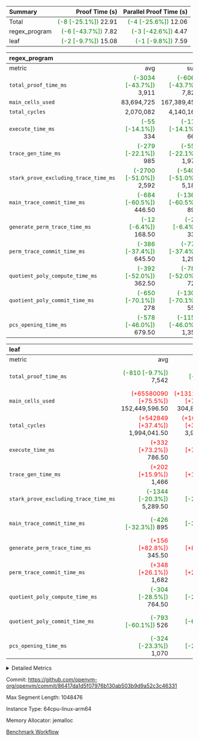 | Summary | Proof Time (s) | Parallel Proof Time (s) |
|:---|---:|---:|
| Total | <span style='color: green'>(-8 [-25.1%])</span> 22.91 | <span style='color: green'>(-4 [-25.6%])</span> 12.06 |
| regex_program | <span style='color: green'>(-6 [-43.7%])</span> 7.82 | <span style='color: green'>(-3 [-42.6%])</span> 4.47 |
| leaf | <span style='color: green'>(-2 [-9.7%])</span> 15.08 | <span style='color: green'>(-1 [-9.8%])</span> 7.59 |


| regex_program |||||
|:---|---:|---:|---:|---:|
|metric|avg|sum|max|min|
| `total_proof_time_ms ` | <span style='color: green'>(-3034 [-43.7%])</span> 3,911 | <span style='color: green'>(-6069 [-43.7%])</span> 7,822 | <span style='color: green'>(-3324 [-42.6%])</span> 4,474 | <span style='color: green'>(-2745 [-45.1%])</span> 3,348 |
| `main_cells_used     ` |  83,694,725 |  167,389,450 |  93,699,990 |  73,689,460 |
| `total_cycles        ` |  2,070,082 |  4,140,164 |  2,225,434 |  1,914,730 |
| `execute_time_ms     ` | <span style='color: green'>(-55 [-14.1%])</span> 334 | <span style='color: green'>(-110 [-14.1%])</span> 668 | <span style='color: green'>(-101 [-21.4%])</span> 371 | <span style='color: green'>(-9 [-2.9%])</span> 297 |
| `trace_gen_time_ms   ` | <span style='color: green'>(-279 [-22.1%])</span> 985 | <span style='color: green'>(-558 [-22.1%])</span> 1,970 | <span style='color: green'>(-132 [-10.2%])</span> 1,164 | <span style='color: green'>(-426 [-34.6%])</span> 806 |
| `stark_prove_excluding_trace_time_ms` | <span style='color: green'>(-2700 [-51.0%])</span> 2,592 | <span style='color: green'>(-5401 [-51.0%])</span> 5,184 | <span style='color: green'>(-3091 [-51.3%])</span> 2,939 | <span style='color: green'>(-2310 [-50.7%])</span> 2,245 |
| `main_trace_commit_time_ms` | <span style='color: green'>(-684 [-60.5%])</span> 446.50 | <span style='color: green'>(-1368 [-60.5%])</span> 893 | <span style='color: green'>(-782 [-59.8%])</span> 525 | <span style='color: green'>(-586 [-61.4%])</span> 368 |
| `generate_perm_trace_time_ms` | <span style='color: green'>(-12 [-6.4%])</span> 168.50 | <span style='color: green'>(-23 [-6.4%])</span> 337 | <span style='color: green'>(-5 [-2.6%])</span> 187 | <span style='color: green'>(-18 [-10.7%])</span> 150 |
| `perm_trace_commit_time_ms` | <span style='color: green'>(-386 [-37.4%])</span> 645.50 | <span style='color: green'>(-771 [-37.4%])</span> 1,291 | <span style='color: green'>(-436 [-36.9%])</span> 747 | <span style='color: green'>(-335 [-38.1%])</span> 544 |
| `quotient_poly_compute_time_ms` | <span style='color: green'>(-392 [-52.0%])</span> 362.50 | <span style='color: green'>(-784 [-52.0%])</span> 725 | <span style='color: green'>(-465 [-52.7%])</span> 418 | <span style='color: green'>(-319 [-51.0%])</span> 307 |
| `quotient_poly_commit_time_ms` | <span style='color: green'>(-650 [-70.1%])</span> 278 | <span style='color: green'>(-1301 [-70.1%])</span> 556 | <span style='color: green'>(-760 [-70.2%])</span> 322 | <span style='color: green'>(-541 [-69.8%])</span> 234 |
| `pcs_opening_time_ms ` | <span style='color: green'>(-578 [-46.0%])</span> 679.50 | <span style='color: green'>(-1157 [-46.0%])</span> 1,359 | <span style='color: green'>(-646 [-47.0%])</span> 728 | <span style='color: green'>(-511 [-44.7%])</span> 631 |

| leaf |||||
|:---|---:|---:|---:|---:|
|metric|avg|sum|max|min|
| `total_proof_time_ms ` | <span style='color: green'>(-810 [-9.7%])</span> 7,542 | <span style='color: green'>(-1621 [-9.7%])</span> 15,084 | <span style='color: green'>(-820 [-9.8%])</span> 7,589 | <span style='color: green'>(-801 [-9.7%])</span> 7,495 |
| `main_cells_used     ` | <span style='color: red'>(+65580090 [+75.5%])</span> 152,449,596.50 | <span style='color: red'>(+131160180 [+75.5%])</span> 304,899,193 | <span style='color: red'>(+66779917 [+75.8%])</span> 154,910,015 | <span style='color: red'>(+64380263 [+75.2%])</span> 149,989,178 |
| `total_cycles        ` | <span style='color: red'>(+542849 [+37.4%])</span> 1,994,041.50 | <span style='color: red'>(+1085698 [+37.4%])</span> 3,988,083 | <span style='color: red'>(+548928 [+37.2%])</span> 2,024,871 | <span style='color: red'>(+536770 [+37.6%])</span> 1,963,212 |
| `execute_time_ms     ` | <span style='color: red'>(+332 [+73.2%])</span> 786.50 | <span style='color: red'>(+665 [+73.2%])</span> 1,573 | <span style='color: red'>(+299 [+60.2%])</span> 796 | <span style='color: red'>(+366 [+89.1%])</span> 777 |
| `trace_gen_time_ms   ` | <span style='color: red'>(+202 [+15.9%])</span> 1,466 | <span style='color: red'>(+403 [+15.9%])</span> 2,932 | <span style='color: red'>(+119 [+8.8%])</span> 1,467 | <span style='color: red'>(+284 [+24.0%])</span> 1,465 |
| `stark_prove_excluding_trace_time_ms` | <span style='color: green'>(-1344 [-20.3%])</span> 5,289.50 | <span style='color: green'>(-2689 [-20.3%])</span> 10,579 | <span style='color: green'>(-1322 [-19.9%])</span> 5,328 | <span style='color: green'>(-1367 [-20.7%])</span> 5,251 |
| `main_trace_commit_time_ms` | <span style='color: green'>(-426 [-32.3%])</span> 895 | <span style='color: green'>(-853 [-32.3%])</span> 1,790 | <span style='color: green'>(-427 [-32.3%])</span> 895 | <span style='color: green'>(-426 [-32.2%])</span> 895 |
| `generate_perm_trace_time_ms` | <span style='color: red'>(+156 [+82.8%])</span> 345.50 | <span style='color: red'>(+313 [+82.8%])</span> 691 | <span style='color: red'>(+166 [+87.4%])</span> 356 | <span style='color: red'>(+147 [+78.2%])</span> 335 |
| `perm_trace_commit_time_ms` | <span style='color: red'>(+348 [+26.1%])</span> 1,682 | <span style='color: red'>(+697 [+26.1%])</span> 3,364 | <span style='color: red'>(+367 [+27.4%])</span> 1,704 | <span style='color: red'>(+330 [+24.8%])</span> 1,660 |
| `quotient_poly_compute_time_ms` | <span style='color: green'>(-304 [-28.5%])</span> 764.50 | <span style='color: green'>(-609 [-28.5%])</span> 1,529 | <span style='color: green'>(-311 [-28.9%])</span> 765 | <span style='color: green'>(-298 [-28.1%])</span> 764 |
| `quotient_poly_commit_time_ms` | <span style='color: green'>(-793 [-60.1%])</span> 526 | <span style='color: green'>(-1586 [-60.1%])</span> 1,052 | <span style='color: green'>(-796 [-60.1%])</span> 528 | <span style='color: green'>(-790 [-60.1%])</span> 524 |
| `pcs_opening_time_ms ` | <span style='color: green'>(-324 [-23.3%])</span> 1,070 | <span style='color: green'>(-649 [-23.3%])</span> 2,140 | <span style='color: green'>(-330 [-23.5%])</span> 1,072 | <span style='color: green'>(-319 [-23.0%])</span> 1,068 |



<details>
<summary>Detailed Metrics</summary>

| group | num_segments | keygen_time_ms | commit_exe_time_ms |
| --- | --- | --- | --- |
| regex_program | 2 | 439 | 19 | 

| group | air_name | quotient_deg | interactions | constraints |
| --- | --- | --- | --- | --- |
| leaf | AccessAdapterAir<2> | 2 | 5 | 12 | 
| leaf | AccessAdapterAir<4> | 2 | 5 | 12 | 
| leaf | AccessAdapterAir<8> | 2 | 5 | 12 | 
| leaf | FriReducedOpeningAir | 2 | 39 | 70 | 
| leaf | JalRangeCheckAir | 2 | 9 | 14 | 
| leaf | NativePoseidon2Air<BabyBearParameters>, 1> | 2 | 136 | 571 | 
| leaf | PhantomAir | 2 | 3 | 5 | 
| leaf | ProgramAir | 1 | 1 | 4 | 
| leaf | VariableRangeCheckerAir | 1 | 1 | 4 | 
| leaf | VmAirWrapper<AluNativeAdapterAir, FieldArithmeticCoreAir> | 2 | 15 | 27 | 
| leaf | VmAirWrapper<BranchNativeAdapterAir, BranchEqualCoreAir<1> | 2 | 11 | 25 | 
| leaf | VmAirWrapper<NativeAdapterAir<2, 0>, PublicValuesCoreAir> | 2 | 11 | 30 | 
| leaf | VmAirWrapper<NativeLoadStoreAdapterAir<1>, NativeLoadStoreCoreAir<1> | 2 | 15 | 20 | 
| leaf | VmAirWrapper<NativeLoadStoreAdapterAir<4>, NativeLoadStoreCoreAir<4> | 2 | 15 | 20 | 
| leaf | VmAirWrapper<NativeVectorizedAdapterAir<4>, FieldExtensionCoreAir> | 2 | 15 | 27 | 
| leaf | VmConnectorAir | 2 | 5 | 10 | 
| leaf | VolatileBoundaryAir | 2 | 4 | 17 | 
| regex_program | AccessAdapterAir<16> | 2 | 5 | 12 | 
| regex_program | AccessAdapterAir<2> | 2 | 5 | 12 | 
| regex_program | AccessAdapterAir<32> | 2 | 5 | 12 | 
| regex_program | AccessAdapterAir<4> | 2 | 5 | 12 | 
| regex_program | AccessAdapterAir<64> | 2 | 5 | 12 | 
| regex_program | AccessAdapterAir<8> | 2 | 5 | 12 | 
| regex_program | BitwiseOperationLookupAir<8> | 2 | 2 | 4 | 
| regex_program | KeccakVmAir | 2 | 321 | 4,511 | 
| regex_program | MemoryMerkleAir<8> | 2 | 4 | 39 | 
| regex_program | PersistentBoundaryAir<8> | 2 | 3 | 6 | 
| regex_program | PhantomAir | 2 | 3 | 5 | 
| regex_program | Poseidon2PeripheryAir<BabyBearParameters>, 1> | 2 | 1 | 286 | 
| regex_program | ProgramAir | 1 | 1 | 4 | 
| regex_program | RangeTupleCheckerAir<2> | 1 | 1 | 4 | 
| regex_program | Rv32HintStoreAir | 2 | 18 | 28 | 
| regex_program | VariableRangeCheckerAir | 1 | 1 | 4 | 
| regex_program | VmAirWrapper<Rv32BaseAluAdapterAir, BaseAluCoreAir<4, 8> | 2 | 20 | 37 | 
| regex_program | VmAirWrapper<Rv32BaseAluAdapterAir, LessThanCoreAir<4, 8> | 2 | 18 | 40 | 
| regex_program | VmAirWrapper<Rv32BaseAluAdapterAir, ShiftCoreAir<4, 8> | 2 | 24 | 91 | 
| regex_program | VmAirWrapper<Rv32BranchAdapterAir, BranchEqualCoreAir<4> | 2 | 11 | 20 | 
| regex_program | VmAirWrapper<Rv32BranchAdapterAir, BranchLessThanCoreAir<4, 8> | 2 | 13 | 35 | 
| regex_program | VmAirWrapper<Rv32CondRdWriteAdapterAir, Rv32JalLuiCoreAir> | 2 | 10 | 18 | 
| regex_program | VmAirWrapper<Rv32JalrAdapterAir, Rv32JalrCoreAir> | 2 | 16 | 20 | 
| regex_program | VmAirWrapper<Rv32LoadStoreAdapterAir, LoadSignExtendCoreAir<4, 8> | 2 | 18 | 33 | 
| regex_program | VmAirWrapper<Rv32LoadStoreAdapterAir, LoadStoreCoreAir<4> | 2 | 17 | 40 | 
| regex_program | VmAirWrapper<Rv32MultAdapterAir, DivRemCoreAir<4, 8> | 2 | 25 | 84 | 
| regex_program | VmAirWrapper<Rv32MultAdapterAir, MulHCoreAir<4, 8> | 2 | 24 | 31 | 
| regex_program | VmAirWrapper<Rv32MultAdapterAir, MultiplicationCoreAir<4, 8> | 2 | 19 | 19 | 
| regex_program | VmAirWrapper<Rv32RdWriteAdapterAir, Rv32AuipcCoreAir> | 2 | 12 | 14 | 
| regex_program | VmConnectorAir | 2 | 5 | 10 | 

| group | air_name | idx | rows | prep_cols | perm_cols | main_cols | cells |
| --- | --- | --- | --- | --- | --- | --- | --- |
| leaf | AccessAdapterAir<2> | 0 | 1,048,576 |  | 16 | 11 | 28,311,552 | 
| leaf | AccessAdapterAir<2> | 1 | 1,048,576 |  | 16 | 11 | 28,311,552 | 
| leaf | AccessAdapterAir<4> | 0 | 524,288 |  | 16 | 13 | 15,204,352 | 
| leaf | AccessAdapterAir<4> | 1 | 524,288 |  | 16 | 13 | 15,204,352 | 
| leaf | AccessAdapterAir<8> | 0 | 16,384 |  | 16 | 17 | 540,672 | 
| leaf | AccessAdapterAir<8> | 1 | 16,384 |  | 16 | 17 | 540,672 | 
| leaf | FriReducedOpeningAir | 0 | 2,097,152 |  | 84 | 27 | 232,783,872 | 
| leaf | FriReducedOpeningAir | 1 | 2,097,152 |  | 84 | 27 | 232,783,872 | 
| leaf | JalRangeCheckAir | 0 | 65,536 |  | 28 | 12 | 2,621,440 | 
| leaf | JalRangeCheckAir | 1 | 65,536 |  | 28 | 12 | 2,621,440 | 
| leaf | NativePoseidon2Air<BabyBearParameters>, 1> | 0 | 131,072 |  | 312 | 399 | 93,192,192 | 
| leaf | NativePoseidon2Air<BabyBearParameters>, 1> | 1 | 131,072 |  | 312 | 399 | 93,192,192 | 
| leaf | PhantomAir | 0 | 32,768 |  | 12 | 6 | 589,824 | 
| leaf | PhantomAir | 1 | 32,768 |  | 12 | 6 | 589,824 | 
| leaf | ProgramAir | 0 | 262,144 |  | 8 | 10 | 4,718,592 | 
| leaf | ProgramAir | 1 | 262,144 |  | 8 | 10 | 4,718,592 | 
| leaf | VariableRangeCheckerAir | 0 | 262,144 | 2 | 8 | 1 | 2,359,296 | 
| leaf | VariableRangeCheckerAir | 1 | 262,144 | 2 | 8 | 1 | 2,359,296 | 
| leaf | VmAirWrapper<AluNativeAdapterAir, FieldArithmeticCoreAir> | 0 | 1,048,576 |  | 36 | 29 | 68,157,440 | 
| leaf | VmAirWrapper<AluNativeAdapterAir, FieldArithmeticCoreAir> | 1 | 1,048,576 |  | 36 | 29 | 68,157,440 | 
| leaf | VmAirWrapper<BranchNativeAdapterAir, BranchEqualCoreAir<1> | 0 | 262,144 |  | 28 | 23 | 13,369,344 | 
| leaf | VmAirWrapper<BranchNativeAdapterAir, BranchEqualCoreAir<1> | 1 | 262,144 |  | 28 | 23 | 13,369,344 | 
| leaf | VmAirWrapper<NativeAdapterAir<2, 0>, PublicValuesCoreAir> | 0 | 64 |  | 28 | 27 | 3,520 | 
| leaf | VmAirWrapper<NativeAdapterAir<2, 0>, PublicValuesCoreAir> | 1 | 64 |  | 28 | 27 | 3,520 | 
| leaf | VmAirWrapper<NativeLoadStoreAdapterAir<1>, NativeLoadStoreCoreAir<1> | 0 | 524,288 |  | 40 | 21 | 31,981,568 | 
| leaf | VmAirWrapper<NativeLoadStoreAdapterAir<1>, NativeLoadStoreCoreAir<1> | 1 | 524,288 |  | 40 | 21 | 31,981,568 | 
| leaf | VmAirWrapper<NativeLoadStoreAdapterAir<4>, NativeLoadStoreCoreAir<4> | 0 | 131,072 |  | 40 | 27 | 8,781,824 | 
| leaf | VmAirWrapper<NativeLoadStoreAdapterAir<4>, NativeLoadStoreCoreAir<4> | 1 | 131,072 |  | 40 | 27 | 8,781,824 | 
| leaf | VmAirWrapper<NativeVectorizedAdapterAir<4>, FieldExtensionCoreAir> | 0 | 262,144 |  | 36 | 38 | 19,398,656 | 
| leaf | VmAirWrapper<NativeVectorizedAdapterAir<4>, FieldExtensionCoreAir> | 1 | 262,144 |  | 36 | 38 | 19,398,656 | 
| leaf | VmConnectorAir | 0 | 2 | 1 | 16 | 5 | 42 | 
| leaf | VmConnectorAir | 1 | 2 | 1 | 16 | 5 | 42 | 
| leaf | VolatileBoundaryAir | 0 | 524,288 |  | 12 | 11 | 12,058,624 | 
| leaf | VolatileBoundaryAir | 1 | 524,288 |  | 12 | 11 | 12,058,624 | 

| group | air_name | segment | rows | prep_cols | perm_cols | main_cols | cells |
| --- | --- | --- | --- | --- | --- | --- | --- |
| regex_program | AccessAdapterAir<2> | 1 | 64 |  | 16 | 11 | 1,728 | 
| regex_program | AccessAdapterAir<4> | 1 | 32 |  | 16 | 13 | 928 | 
| regex_program | AccessAdapterAir<8> | 0 | 131,072 |  | 16 | 17 | 4,325,376 | 
| regex_program | AccessAdapterAir<8> | 1 | 2,048 |  | 16 | 17 | 67,584 | 
| regex_program | BitwiseOperationLookupAir<8> | 0 | 65,536 | 3 | 8 | 2 | 655,360 | 
| regex_program | BitwiseOperationLookupAir<8> | 1 | 65,536 | 3 | 8 | 2 | 655,360 | 
| regex_program | KeccakVmAir | 0 | 1 |  | 1,056 | 3,163 | 4,219 | 
| regex_program | KeccakVmAir | 1 | 32 |  | 1,056 | 3,163 | 135,008 | 
| regex_program | MemoryMerkleAir<8> | 0 | 131,072 |  | 16 | 32 | 6,291,456 | 
| regex_program | MemoryMerkleAir<8> | 1 | 4,096 |  | 16 | 32 | 196,608 | 
| regex_program | PersistentBoundaryAir<8> | 0 | 131,072 |  | 12 | 20 | 4,194,304 | 
| regex_program | PersistentBoundaryAir<8> | 1 | 2,048 |  | 12 | 20 | 65,536 | 
| regex_program | PhantomAir | 0 | 1 |  | 12 | 6 | 18 | 
| regex_program | PhantomAir | 1 | 1 |  | 12 | 6 | 18 | 
| regex_program | Poseidon2PeripheryAir<BabyBearParameters>, 1> | 0 | 16,384 |  | 8 | 300 | 5,046,272 | 
| regex_program | Poseidon2PeripheryAir<BabyBearParameters>, 1> | 1 | 2,048 |  | 8 | 300 | 630,784 | 
| regex_program | ProgramAir | 0 | 131,072 |  | 8 | 10 | 2,359,296 | 
| regex_program | ProgramAir | 1 | 131,072 |  | 8 | 10 | 2,359,296 | 
| regex_program | RangeTupleCheckerAir<2> | 0 | 524,288 | 2 | 8 | 1 | 4,718,592 | 
| regex_program | RangeTupleCheckerAir<2> | 1 | 524,288 | 2 | 8 | 1 | 4,718,592 | 
| regex_program | Rv32HintStoreAir | 0 | 16,384 |  | 44 | 32 | 1,245,184 | 
| regex_program | VariableRangeCheckerAir | 0 | 262,144 | 2 | 8 | 1 | 2,359,296 | 
| regex_program | VariableRangeCheckerAir | 1 | 262,144 | 2 | 8 | 1 | 2,359,296 | 
| regex_program | VmAirWrapper<Rv32BaseAluAdapterAir, BaseAluCoreAir<4, 8> | 0 | 1,048,576 |  | 52 | 36 | 92,274,688 | 
| regex_program | VmAirWrapper<Rv32BaseAluAdapterAir, BaseAluCoreAir<4, 8> | 1 | 524,288 |  | 52 | 36 | 46,137,344 | 
| regex_program | VmAirWrapper<Rv32BaseAluAdapterAir, LessThanCoreAir<4, 8> | 0 | 32,768 |  | 40 | 37 | 2,523,136 | 
| regex_program | VmAirWrapper<Rv32BaseAluAdapterAir, LessThanCoreAir<4, 8> | 1 | 32,768 |  | 40 | 37 | 2,523,136 | 
| regex_program | VmAirWrapper<Rv32BaseAluAdapterAir, ShiftCoreAir<4, 8> | 0 | 131,072 |  | 52 | 53 | 13,762,560 | 
| regex_program | VmAirWrapper<Rv32BaseAluAdapterAir, ShiftCoreAir<4, 8> | 1 | 131,072 |  | 52 | 53 | 13,762,560 | 
| regex_program | VmAirWrapper<Rv32BranchAdapterAir, BranchEqualCoreAir<4> | 0 | 262,144 |  | 28 | 26 | 14,155,776 | 
| regex_program | VmAirWrapper<Rv32BranchAdapterAir, BranchEqualCoreAir<4> | 1 | 131,072 |  | 28 | 26 | 7,077,888 | 
| regex_program | VmAirWrapper<Rv32BranchAdapterAir, BranchLessThanCoreAir<4, 8> | 0 | 131,072 |  | 32 | 32 | 8,388,608 | 
| regex_program | VmAirWrapper<Rv32BranchAdapterAir, BranchLessThanCoreAir<4, 8> | 1 | 131,072 |  | 32 | 32 | 8,388,608 | 
| regex_program | VmAirWrapper<Rv32CondRdWriteAdapterAir, Rv32JalLuiCoreAir> | 0 | 65,536 |  | 28 | 18 | 3,014,656 | 
| regex_program | VmAirWrapper<Rv32CondRdWriteAdapterAir, Rv32JalLuiCoreAir> | 1 | 65,536 |  | 28 | 18 | 3,014,656 | 
| regex_program | VmAirWrapper<Rv32JalrAdapterAir, Rv32JalrCoreAir> | 0 | 131,072 |  | 36 | 28 | 8,388,608 | 
| regex_program | VmAirWrapper<Rv32JalrAdapterAir, Rv32JalrCoreAir> | 1 | 65,536 |  | 36 | 28 | 4,194,304 | 
| regex_program | VmAirWrapper<Rv32LoadStoreAdapterAir, LoadSignExtendCoreAir<4, 8> | 0 | 1,024 |  | 52 | 36 | 90,112 | 
| regex_program | VmAirWrapper<Rv32LoadStoreAdapterAir, LoadSignExtendCoreAir<4, 8> | 1 | 2 |  | 52 | 36 | 176 | 
| regex_program | VmAirWrapper<Rv32LoadStoreAdapterAir, LoadStoreCoreAir<4> | 0 | 1,048,576 |  | 52 | 41 | 97,517,568 | 
| regex_program | VmAirWrapper<Rv32LoadStoreAdapterAir, LoadStoreCoreAir<4> | 1 | 1,048,576 |  | 52 | 41 | 97,517,568 | 
| regex_program | VmAirWrapper<Rv32MultAdapterAir, DivRemCoreAir<4, 8> | 0 | 128 |  | 72 | 59 | 16,768 | 
| regex_program | VmAirWrapper<Rv32MultAdapterAir, MulHCoreAir<4, 8> | 0 | 256 |  | 72 | 39 | 28,416 | 
| regex_program | VmAirWrapper<Rv32MultAdapterAir, MultiplicationCoreAir<4, 8> | 0 | 32,768 |  | 52 | 31 | 2,719,744 | 
| regex_program | VmAirWrapper<Rv32MultAdapterAir, MultiplicationCoreAir<4, 8> | 1 | 32,768 |  | 52 | 31 | 2,719,744 | 
| regex_program | VmAirWrapper<Rv32RdWriteAdapterAir, Rv32AuipcCoreAir> | 0 | 32,768 |  | 28 | 20 | 1,572,864 | 
| regex_program | VmAirWrapper<Rv32RdWriteAdapterAir, Rv32AuipcCoreAir> | 1 | 32,768 |  | 28 | 20 | 1,572,864 | 
| regex_program | VmConnectorAir | 0 | 2 | 1 | 16 | 5 | 42 | 
| regex_program | VmConnectorAir | 1 | 2 | 1 | 16 | 5 | 42 | 

| group | idx | trace_gen_time_ms | total_proof_time_ms | total_cycles | total_cells | stark_prove_excluding_trace_time_ms | quotient_poly_compute_time_ms | quotient_poly_commit_time_ms | perm_trace_commit_time_ms | pcs_opening_time_ms | main_trace_commit_time_ms | main_cells_used | generate_perm_trace_time_ms | execute_time_ms |
| --- | --- | --- | --- | --- | --- | --- | --- | --- | --- | --- | --- | --- | --- | --- |
| leaf | 0 | 1,465 | 7,589 | 2,024,871 | 534,072,810 | 5,328 | 765 | 528 | 1,704 | 1,072 | 895 | 154,910,015 | 356 | 796 | 
| leaf | 1 | 1,467 | 7,495 | 1,963,212 | 534,072,810 | 5,251 | 764 | 524 | 1,660 | 1,068 | 895 | 149,989,178 | 335 | 777 | 

| group | segment | trace_gen_time_ms | total_proof_time_ms | total_cycles | total_cells | stark_prove_excluding_trace_time_ms | quotient_poly_compute_time_ms | quotient_poly_commit_time_ms | perm_trace_commit_time_ms | pcs_opening_time_ms | main_trace_commit_time_ms | main_cells_used | generate_perm_trace_time_ms | execute_time_ms |
| --- | --- | --- | --- | --- | --- | --- | --- | --- | --- | --- | --- | --- | --- | --- |
| regex_program | 0 | 1,164 | 4,474 | 2,225,434 | 275,652,919 | 2,939 | 418 | 322 | 747 | 728 | 525 | 93,699,990 | 187 | 371 | 
| regex_program | 1 | 806 | 3,348 | 1,914,730 | 198,099,628 | 2,245 | 307 | 234 | 544 | 631 | 368 | 73,689,460 | 150 | 297 | 

</details>


Commit: https://github.com/openvm-org/openvm/commit/86417da1d5f07976b130ab503b9d9a52c3c46331

Max Segment Length: 1048476

Instance Type: 64cpu-linux-arm64

Memory Allocator: jemalloc

[Benchmark Workflow](https://github.com/openvm-org/openvm/actions/runs/13816250523)
